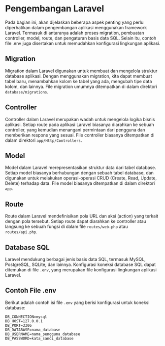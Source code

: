 # Pengembangan Laravel

Pada bagian ini, akan dijelaskan beberapa aspek penting yang perlu diperhatikan dalam pengembangan aplikasi menggunakan framework Laravel. Termasuk di antaranya adalah proses migration, pembuatan controller, model, route, dan pengaturan basis data SQL. Selain itu, contoh file .env juga disertakan untuk memudahkan konfigurasi lingkungan aplikasi.

## Migration

Migration dalam Laravel digunakan untuk membuat dan mengelola struktur database aplikasi. Dengan menggunakan migration, kita dapat membuat tabel baru, menambahkan kolom ke tabel yang ada, mengubah tipe data kolom, dan lainnya. File migration umumnya ditempatkan di dalam direktori `database/migrations`.

## Controller

Controller dalam Laravel merupakan wadah untuk mengelola logika bisnis aplikasi. Setiap route pada aplikasi Laravel biasanya diarahkan ke sebuah controller, yang kemudian menangani permintaan dari pengguna dan memberikan respons yang sesuai. File controller biasanya ditempatkan di dalam direktori `app/Http/Controllers`.

## Model

Model dalam Laravel merepresentasikan struktur data dari tabel database. Setiap model biasanya berhubungan dengan sebuah tabel database, dan digunakan untuk melakukan operasi-operasi CRUD (Create, Read, Update, Delete) terhadap data. File model biasanya ditempatkan di dalam direktori `app`.

## Route

Route dalam Laravel mendefinisikan pola URL dan aksi (action) yang terkait dengan pola tersebut. Setiap route dapat diarahkan ke controller atau langsung ke sebuah fungsi di dalam file `routes/web.php` atau `routes/api.php`.

## Database SQL

Laravel mendukung berbagai jenis basis data SQL, termasuk MySQL, PostgreSQL, SQLite, dan lainnya. Konfigurasi koneksi database SQL dapat ditemukan di file `.env`, yang merupakan file konfigurasi lingkungan aplikasi Laravel.

## Contoh File .env

Berikut adalah contoh isi file `.env` yang berisi konfigurasi untuk koneksi database:
````env
DB_CONNECTION=mysql
DB_HOST=127.0.0.1
DB_PORT=3306
DB_DATABASE=nama_database
DB_USERNAME=nama_pengguna_database
DB_PASSWORD=kata_sandi_database
